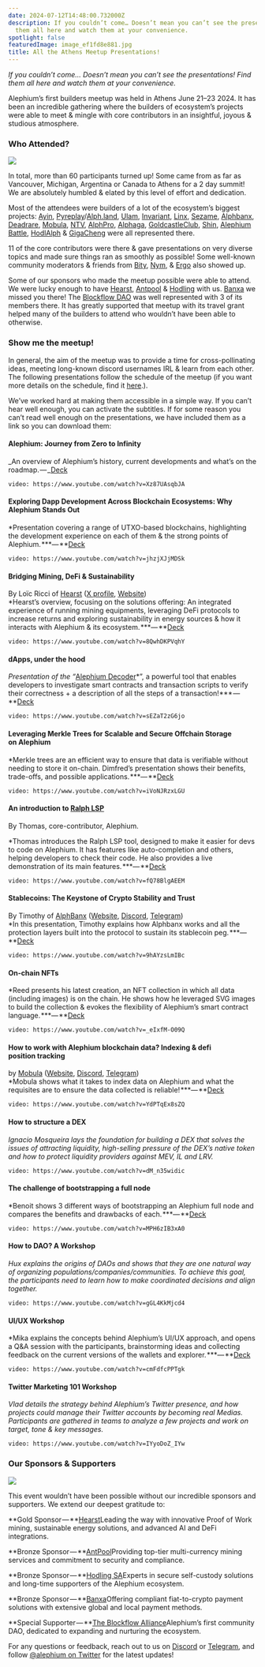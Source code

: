 ```yaml
---
date: 2024-07-12T14:48:00.732000Z
description: If you couldn’t come… Doesn’t mean you can’t see the presentations! Find
  them all here and watch them at your convenience.
spotlight: false
featuredImage: image_ef1fd8e881.jpg
title: All the Athens Meetup Presentations!
---
```


_If you couldn’t come… Doesn’t mean you can’t see the presentations! Find them all here and watch them at your convenience._

Alephium’s first builders meetup was held in Athens June 21–23 2024. It has been an incredible gathering where the builders of ecosystem’s projects were able to meet & mingle with core contributors in an insightful, joyous & studious atmosphere.

### **Who Attended?**

![](image_97302b6d04.jpg)

In total, more than 60 participants turned up! Some came from as far as Vancouver, Michigan, Argentina or Canada to Athens for a 2 day summit! We are absolutely humbled & elated by this level of effort and dedication.

Most of the attendees were builders of a lot of the ecosystem’s biggest projects: [Ayin](https://x.com/ayincoin), [Pyreplay](https://x.com/PyreplayDotCom)/[Alph.land](https://x.com/fugashu_codes), [Ulam](https://x.com/ulamlabs), [Invariant](https://x.com/invariant_labs), [Linx](https://x.com/linx_labs), [Sezame](https://x.com/SesameWallet), [Alphbanx](https://x.com/alephiumbank), [Deadrare](https://x.com/DeadRareNFT), [Mobula](https://mobula.io/chain/alephium), [NTV](https://x.com/notrustverif), [AlphPro](https://x.com/Alphdotpro), [Alphaga](https://x.com/AlphagaMarket), [GoldcastleClub](https://x.com/GoldCastleClub), [Shin](https://x.com/Shin_Inu_Aleph), [Alephium Battle](https://x.com/AlephiumBattle), [HodlAlph](https://x.com/PhoenixErgo) & [GigaCheng](https://x.com/gigacheng) were all represented there.

11 of the core contributors were there & gave presentations on very diverse topics and made sure things ran as smoothly as possible! Some well-known community moderators & friends from [Bity](https://x.com/bity), [Nym](https://x.com/nymproject), & [Ergo](https://x.com/ergo_platform) also showed up.

Some of our sponsors who made the meetup possible were able to attend. We were lucky enough to have [Hearst](https://x.com/Hearst_io), [Antpool](https://x.com/AntPoolofficial) & [Hodling](http://hodling.ch/) with us. [Banxa](https://banxa.com/) we missed you there! The [Blockflow DAO](https://x.com/Blockflow_DAO) was well represented with 3 of its members there. It has greatly supported that meetup with its travel grant helped many of the builders to attend who wouldn’t have been able to otherwise.

### **Show me the meetup!**

In general, the aim of the meetup was to provide a time for cross-pollinating ideas, meeting long-known discord usernames IRL & learn from each other. The following presentations follow the schedule of the meetup (if you want more details on the schedule, find it [here](/news/post/full-builders-meetup-program-announced-cda1af0e1355).).

We’ve worked hard at making them accessible in a simple way. If you can’t hear well enough, you can activate the subtitles. If for some reason you can’t read well enough on the presentations, we have included them as a link so you can download them:

#### **Alephium: Journey from Zero to Infinity**

_An overview of Alephium’s history, current developments and what’s on the roadmap. — _[Deck](https://drive.google.com/file/d/1-MFgpjilqH8LxITpHz5Itv9q6Bt6Mmtw/view?usp=sharing)

`video: https://www.youtube.com/watch?v=Xz87UAsqbJA`

#### **Exploring Dapp Development Across Blockchain Ecosystems: Why Alephium Stands Out**

\*Presentation covering a range of UTXO-based blockchains, highlighting the development experience on each of them & the strong points of Alephium. **\*— **[Deck](https://drive.google.com/file/d/16z2ATyTi5U6aQpb6b-zSSWFnswNCUVWU/view?usp=sharing)

`video: https://www.youtube.com/watch?v=jhzjXJjMDSk`

#### **Bridging Mining, DeFi & Sustainability**

By Loïc Ricci of [Hearst](https://x.com/Hearst_io) ([X profile](https://x.com/Hearst_io), [Website](https://hearst-capital.com/))  
\*Hearst’s overview, focusing on the solutions offering: An integrated experience of running mining equipments, leveraging DeFi protocols to increase returns and exploring sustainability in energy sources & how it interacts with Alephium & its ecosystem. **\*— **[Deck](https://drive.google.com/file/d/1mpi4aOMAVg8fTt3qiVYlGC0Z8iIWfgNB/view?usp=sharing)

`video: https://www.youtube.com/watch?v=8QwhDKPVqhY`

#### **dApps, under the hood**

_Presentation of the “_[Alephium Decoder](https://alephium-decoder.softfork.se/)\*”, a powerful tool that enables developers to investigate smart contracts and transaction scripts to verify their correctness + a description of all the steps of a transaction!**\* — **[Deck](https://drive.google.com/file/d/1YKPXM2J7UBGkTCDH_0l8YfHPZAbc5ifE/view?usp=sharing)

`video: https://www.youtube.com/watch?v=sEZaT2zG6jo`

#### **Leveraging Merkle Trees for Scalable and Secure Offchain Storage on Alephium**

\*Merkle trees are an efficient way to ensure that data is verifiable without needing to store it on-chain. Dimfred’s presentation shows their benefits, trade-offs, and possible applications. **\*— **[Deck](https://drive.google.com/file/d/1tHcHYLBdEWw_gM2O9AK0pUPUBk2Hubfw/view?usp=sharing)

`video: https://www.youtube.com/watch?v=iVoNJRzxLGU`

#### **An introduction to** [Ralph LSP](https://github.com/alephium/ralph-lsp)

By Thomas, core-contributor, Alephium.

\*Thomas introduces the Ralph LSP tool, designed to make it easier for devs to code on Alephium. It has features like auto-completion and others, helping developers to check their code. He also provides a live demonstration of its main features. **\*— **[Deck](https://drive.google.com/file/d/1bzHdmHFXHmVAVt4kLzMXU1GFZZYAIEo4/view?usp=sharing)

`video: https://www.youtube.com/watch?v=fQ78BlgAEEM`

#### **Stablecoins: The Keystone of Crypto Stability and Trust**

By Timothy of [AlphBanx](https://x.com/alephiumbank) ([Website](https://www.alphbanx.com/), [Discord](https://discord.com/invite/56rgKJ9HGW), [Telegram](https://t.me/AlphBanX))  
\*In this presentation, Timothy explains how Alphbanx works and all the protection layers built into the protocol to sustain its stablecoin peg. **\*— **[Deck](https://drive.google.com/file/d/1rirr4fYKju9kfHCxLCLufszFWZUzIx58/view?usp=sharing)

`video: https://www.youtube.com/watch?v=9hAYzsLmIBc`

#### **On-chain NFTs**

\*Reed presents his latest creation, an NFT collection in which all data (including images) is on the chain. He shows how he leveraged SVG images to build the collection & evokes the flexibility of Alephium’s smart contract language. **\*— **[Deck](https://drive.google.com/file/d/1DBSAqPMi54H9DufeLWDlqPhhzyI1aftg/view?usp=sharing)

`video: https://www.youtube.com/watch?v=_eIxfM-O09Q`

#### **How to work with Alephium blockchain data? Indexing & defi position tracking**

by [Mobula](https://x.com/Mobulaio) ([Website](https://mobula.io/), [Discord](https://discord.com/invite/2a8hqNzkzN), [Telegram](https://t.me/MobulaFi))  
\*Mobula shows what it takes to index data on Alephium and what the requisites are to ensure the data collected is reliable! **\*— **[Deck](https://drive.google.com/file/d/1PrkX1nUZ5cc89MJ2YvpbKC2ssrnx8VZi/view?usp=sharing)

`video: https://www.youtube.com/watch?v=YdPTqEx8sZQ`

#### **How to structure a DEX**

_Ignacio Mosqueira lays the foundation for building a DEX that solves the issues of attracting liquidity, high-selling pressure of the DEX’s native token and how to protect liquidity providers against MEV, IL and LRV._

`video: https://www.youtube.com/watch?v=dM_n35widic`

#### **The challenge of bootstrapping a full node**

\*Benoit shows 3 different ways of bootstrapping an Alephium full node and compares the benefits and drawbacks of each. **\*— **[Deck](https://drive.google.com/file/d/1cNmOIspqu7NOwwFb61LMahgNNdBL4Evf/view?usp=sharing)

`video: https://www.youtube.com/watch?v=MPH6zIB3xA0`

#### **How to DAO? A Workshop**

_Hux explains the origins of DAOs and shows that they are one natural way of organizing populations/companies/communities. To achieve this goal, the participants need to learn how to make coordinated decisions and align together._

`video: https://www.youtube.com/watch?v=gGL4KkMjcd4`

#### **UI/UX Workshop**

\*Mika explains the concepts behind Alephium’s UI/UX approach, and opens a Q&A session with the participants, brainstorming ideas and collecting feedback on the current versions of the wallets and explorer. **\*— **[Deck](https://drive.google.com/file/d/1IJ0hH9znBS5GGVVIQrILfn1Cz4VJAQj-/view?usp=sharing)

`video: https://www.youtube.com/watch?v=cmFdfcPPTgk`

#### **Twitter Marketing 101 Workshop**

_Vlad details the strategy behind Alephium’s Twitter presence, and how projects could manage their Twitter accounts by becoming real Medias. Participants are gathered in teams to analyze a few projects and work on target, tone & key messages._

`video: https://www.youtube.com/watch?v=IYyoDoZ_IYw`

### **Our Sponsors & Supporters**

![](image_bef2006d29.jpg)

This event wouldn’t have been possible without our incredible sponsors and supporters. We extend our deepest gratitude to:

**Gold Sponsor — **[Hearst](https://hearst-capital.com/)Leading the way with innovative Proof of Work mining, sustainable energy solutions, and advanced AI and DeFi integrations.

**Bronze Sponsor — **[AntPool](https://www.antpool.com/login)Providing top-tier multi-currency mining services and commitment to security and compliance.

**Bronze Sponsor — **[Hodling SA](https://hodling.ch/)Experts in secure self-custody solutions and long-time supporters of the Alephium ecosystem.

**Bronze Sponsor — **[Banxa](https://openocean.banxa.com/)Offering compliant fiat-to-crypto payment solutions with extensive global and local payment methods.

**Special Supporter — **[The Blockflow Alliance](https://x.com/Blockflow_DAO)Alephium’s first community DAO, dedicated to expanding and nurturing the ecosystem.

For any questions or feedback, reach out to us on [Discord](/discord) or [Telegram](https://t.me/alephiumgroup), and follow [@alephium on Twitter](https://x.com/alephium) for the latest updates!
